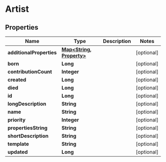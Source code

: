 
# Artist

## Properties
Name | Type | Description | Notes
------------ | ------------- | ------------- | -------------
**additionalProperties** | [**Map&lt;String, Property&gt;**](Property.md) |  |  [optional]
**born** | **Long** |  |  [optional]
**contributionCount** | **Integer** |  |  [optional]
**created** | **Long** |  |  [optional]
**died** | **Long** |  |  [optional]
**id** | **Long** |  |  [optional]
**longDescription** | **String** |  |  [optional]
**name** | **String** |  |  [optional]
**priority** | **Integer** |  |  [optional]
**propertiesString** | **String** |  |  [optional]
**shortDescription** | **String** |  |  [optional]
**template** | **String** |  |  [optional]
**updated** | **Long** |  |  [optional]



